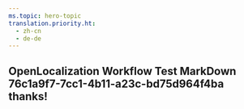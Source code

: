 ```yaml
---
ms.topic: hero-topic
translation.priority.ht: 
  - zh-cn
  - de-de
---
```

## OpenLocalization Workflow Test MarkDown 76c1a9f7-7cc1-4b11-a23c-bd75d964f4ba thanks!
